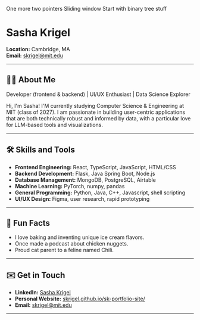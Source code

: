One more two pointers
Sliding window
Start with binary tree stuff

 # Sasha Krigel

**Location:** Cambridge, MA  
**Email:** skrigel@mit.edu

---

## 👩‍💻 About Me

Developer (frontend & backend) | UI/UX Enthusiast | Data Science Explorer

Hi, I'm Sasha! I'M currently studying Computer Science & Engineering at MIT (class of 2027). I am passionate in building user-centric applications that are both technically robust and informed by data, with a particular love for LLM-based tools and visualizations.

---

## 🛠️ Skills and Tools

- **Frontend Engineering:** React, TypeScript, JavaScript, HTML/CSS
- **Backend Development:** Flask, Java Spring Boot, Node.js
- **Database Management:** MongoDB, PostgreSQL, Airtable
- **Machine Learning:** PyTorch, numpy, pandas
- **General Programming:** Python, Java, C++, Javascript, shell scripting
- **UI/UX Design:** Figma, user research, rapid prototyping

---

## 🎤 Fun Facts

- I love baking and inventing unique ice cream flavors.
- Once made a podcast about chicken nuggets.
- Proud cat parent to a feline named Chili.

---

## ✉️ Get in Touch

- **LinkedIn:** [Sasha Krigel](https://www.linkedin.com/in/sasha-krigel-3624052a8)
- **Personal Website:** [skrigel.github.io/sk-portfolio-site/](https://skrigel.github.io/sk-portfolio-site/)
- **Email:** skrigel@mit.edu

---

